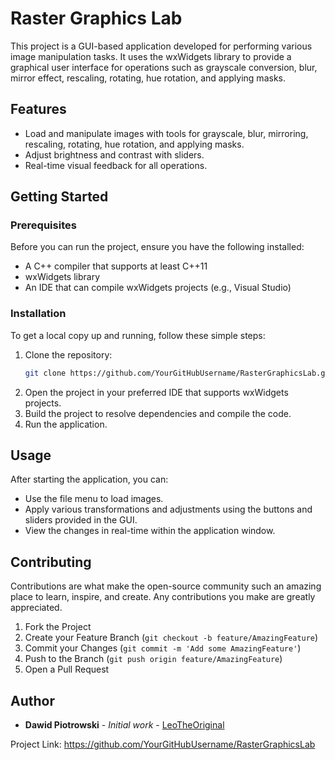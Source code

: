 # Raster Graphics Lab

This project is a GUI-based application developed for performing various image manipulation tasks. It uses the wxWidgets library to provide a graphical user interface for operations such as grayscale conversion, blur, mirror effect, rescaling, rotating, hue rotation, and applying masks.

## Features

- Load and manipulate images with tools for grayscale, blur, mirroring, rescaling, rotating, hue rotation, and applying masks.
- Adjust brightness and contrast with sliders.
- Real-time visual feedback for all operations.

## Getting Started

### Prerequisites

Before you can run the project, ensure you have the following installed:
- A C++ compiler that supports at least C++11
- wxWidgets library
- An IDE that can compile wxWidgets projects (e.g., Visual Studio)

### Installation

To get a local copy up and running, follow these simple steps:

1. Clone the repository:
   ```bash
   git clone https://github.com/YourGitHubUsername/RasterGraphicsLab.git
2. Open the project in your preferred IDE that supports wxWidgets projects.
3. Build the project to resolve dependencies and compile the code.
4. Run the application.

## Usage
After starting the application, you can:

- Use the file menu to load images.
- Apply various transformations and adjustments using the buttons and sliders provided in the GUI.
- View the changes in real-time within the application window.

## Contributing
Contributions are what make the open-source community such an amazing place to learn, inspire, and create. Any contributions you make are greatly appreciated.

1. Fork the Project
2. Create your Feature Branch (`git checkout -b feature/AmazingFeature`)
3. Commit your Changes (`git commit -m 'Add some AmazingFeature'`)
4. Push to the Branch (`git push origin feature/AmazingFeature`)
5. Open a Pull Request

## Author
- **Dawid Piotrowski** - *Initial work* - [LeoTheOriginal](https://github.com/LeoTheOriginal)

Project Link: https://github.com/YourGitHubUsername/RasterGraphicsLab